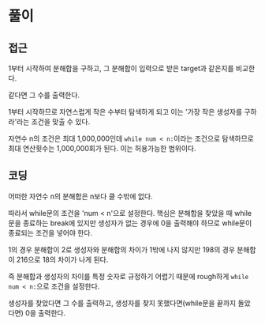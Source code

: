 # 풀이
## 접근
1부터 시작하여 분해합을 구하고, 그 분해합이 입력으로 받은 target과 같은지를 비교한다.

같다면 그 수를 출력한다.

1부터 시작하므로 자연스럽게 작은 수부터 탐색하게 되고 이는 '가장 작은 생성자를 구하라'라는 조건을 맞출 수 있다.

자연수 n의 조건은 최대 1,000,000인데 `while num < n:`이라는 조건으로 탐색하므로 최대 연산횟수는 1,000,000회가 된다. 이는 허용가능한 범위이다.

## 코딩
어떠한 자연수 n의 분해합은 n보다 클 수밖에 없다. 

따라서 while문의 조건을 'num < n'으로 설정한다. 핵심은 분해합을 찾았을 때 while문을 종료하는 break에 있지만 생성자가 없는 경우에 0을 출력해야 하므로 while문이 종료되는 조건을 넣어야 한다. 

1의 경우 분해합이 2로 생성자와 분해합의 차이가 1밖에 나지 않지만 198의 경우 분해합이 216으로 18의 차이가 나게 된다. 

즉 분해합과 생성자의 차이를 특정 숫자로 규정하기 어렵기 때문에 rough하게 `while num < n:`으로 조건을 설정한다. 

생성자를 찾았다면 그 수를 출력하고, 생성자를 찾지 못했다면(while문을 끝까지 돌았다면) 0을 출력한다.